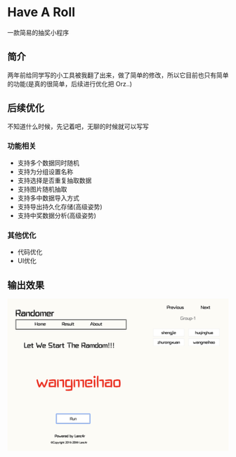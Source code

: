 # Have A Roll

一款简易的抽奖小程序

## 简介

两年前给同学写的小工具被我翻了出来，做了简单的修改，所以它目前也只有简单的功能(是真的很简单，后续进行优化把 Orz..)

## 后续优化

不知道什么时候，先记着吧，无聊的时候就可以写写

### 功能相关
- 支持多个数据同时随机
- 支持为分组设置名称
- 支持选择是否重复抽取数据
- 支持图片随机抽取
- 支持多中数据导入方式
- 支持导出持久化存储(高级姿势)
- 支持中奖数据分析(高级姿势)

### 其他优化
- 代码优化
- UI优化

## 输出效果

![](random-screenshot.png)
